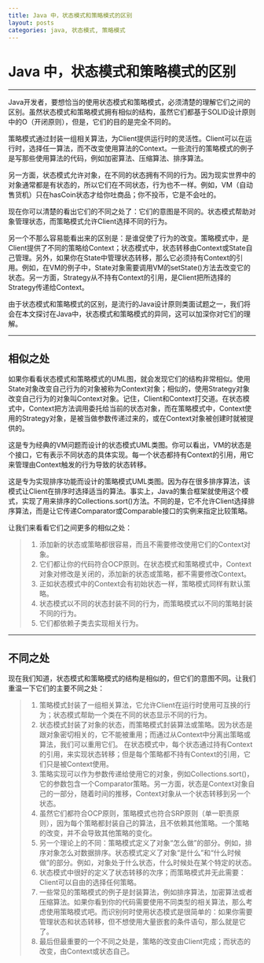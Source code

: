```yaml
---
title: Java 中，状态模式和策略模式的区别
layout: posts
categories: java, 状态模式, 策略模式
---
```


# Java 中，状态模式和策略模式的区别

---

Java开发者，要想恰当的使用状态模式和策略模式，必须清楚的理解它们之间的区别。虽然状态模式和策略模式拥有相似的结构，虽然它们都基于SOLID设计原则中的O（开闭原则），但是，它们的目的是完全不同的。

策略模式通过封装一组相关算法，为Client提供运行时的灵活性。Client可以在运行时，选择任一算法，而不改变使用算法的Context。一些流行的策略模式的例子是写那些使用算法的代码，例如加密算法、压缩算法、排序算法。

另一方面，状态模式允许对象，在不同的状态拥有不同的行为。因为现实世界中的对象通常都是有状态的，所以它们在不同状态，行为也不一样。例如，VM（自动售货机）只在hasCoin状态才给你吐商品；你不投币，它是不会吐的。

现在你可以清楚的看出它们的不同之处了：它们的意图是不同的。状态模式帮助对象管理状态，而策略模式允许Client选择不同的行为。

另一个不那么容易能看出来的区别是：是谁促使了行为的改变。策略模式中，是Client提供了不同的策略给Context；状态模式中，状态转移由Context或State自己管理。另外，如果你在State中管理状态转移，那么它必须持有Context的引用。例如，在VM的例子中，State对象需要调用VM的setState()方法去改变它的状态。另一方面，Strategy从不持有Context的引用，是Client把所选择的Strategy传递给Context。

由于状态模式和策略模式的区别，是流行的Java设计原则类面试题之一，我们将会在本文探讨在Java中，状态模式和策略模式的异同，这可以加深你对它们的理解。

---

## 相似之处

如果你看看状态模式和策略模式的UML图，就会发现它们的结构非常相似。使用State对象改变自己行为的对象被称为Context对象；相似的，使用Strategy对象改变自己行为的对象叫Context对象。记住，Client和Context打交道。在状态模式中，Context把方法调用委托给当前的状态对象，而在策略模式中，Context使用的Strategy对象，是被当做参数传递过来的，或在Context对象被创建时就被提供的。

这是专为经典的VM问题而设计的状态模式UML类图。你可以看出，VM的状态是个接口，它有表示不同状态的具体实现。每一个状态都持有Context的引用，用它来管理由Context触发的行为导致的状态转移。

这是专为实现排序功能而设计的策略模式UML类图。因为存在很多排序算法，该模式让Client在排序时选择适当的算法。事实上，Java的集合框架就使用这个模式，实现了用来排序的Collections.sort()方法。不同的是，它不允许Client选择排序算法，而是让它传递Comparator或Comparable接口的实例来指定比较策略。

让我们来看看它们之间更多的相似之处：

> 1. 添加新的状态或策略都很容易，而且不需要修改使用它们的Context对象。
> 2. 它们都让你的代码符合OCP原则。在状态模式和策略模式中，Context对象对修改是关闭的，添加新的状态或策略，都不需要修改Context。
> 3. 正如状态模式中的Context会有初始状态一样，策略模式同样有默认策略。
> 4. 状态模式以不同的状态封装不同的行为，而策略模式以不同的策略封装不同的行为。
> 5. 它们都依赖子类去实现相关行为。

---

## 不同之处

现在我们知道，状态模式和策略模式的结构是相似的，但它们的意图不同。让我们重温一下它们的主要不同之处：

> 1. 策略模式封装了一组相关算法，它允许Client在运行时使用可互换的行为；状态模式帮助一个类在不同的状态显示不同的行为。
> 2. 状态模式封装了对象的状态，而策略模式封装算法或策略。因为状态是跟对象密切相关的，它不能被重用；而通过从Context中分离出策略或算法，我们可以重用它们。
在状态模式中，每个状态通过持有Context的引用，来实现状态转移；但是每个策略都不持有Context的引用，它们只是被Context使用。
> 3. 策略实现可以作为参数传递给使用它的对象，例如Collections.sort()，它的参数包含一个Comparator策略。另一方面，状态是Context对象自己的一部分，随着时间的推移，Context对象从一个状态转移到另一个状态。
> 4. 虽然它们都符合OCP原则，策略模式也符合SRP原则（单一职责原则），因为每个策略都封装自己的算法，且不依赖其他策略。一个策略的改变，并不会导致其他策略的变化。
> 5. 另一个理论上的不同：策略模式定义了对象“怎么做”的部分。例如，排序对象怎么对数据排序。状态模式定义了对象“是什么”和“什么时候做”的部分。例如，对象处于什么状态，什么时候处在某个特定的状态。
> 6. 状态模式中很好的定义了状态转移的次序；而策略模式并无此需要：Client可以自由的选择任何策略。
> 7. 一些常见的策略模式的例子是封装算法，例如排序算法，加密算法或者压缩算法。如果你看到你的代码需要使用不同类型的相关算法，那么考虑使用策略模式吧。而识别何时使用状态模式是很简单的：如果你需要管理状态和状态转移，但不想使用大量嵌套的条件语句，那么就是它了。
> 8. 最后但最重要的一个不同之处是，策略的改变由Client完成；而状态的改变，由Context或状态自己。